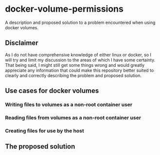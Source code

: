 # docker-volume-permissions

A description and proposed solution to a problem encountered when using docker volumes.

## Disclaimer

As I do not have comprehensive knowledge of either linux or docker, so I will try and limit my discussion to the areas of which I have some certainty. That being said, I might still get some things wrong and would greatly appreciate any information that could make this repository better suited to clearly and correctly describing the problem and proposed solution.

## Use cases for docker volumes

### Writing files to volumes as a non-root container user

### Reading files from volumes as a non-root container user

### Creating files for use by the host

## The proposed solution

